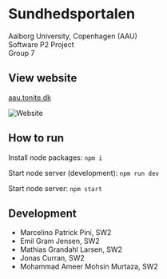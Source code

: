 # Sundhedsportalen

Aalborg University, Copenhagen (AAU)  
Software P2 Project  
Group 7

## View website
[aau.tonite.dk](http://aau.tonite.dk)  

![Website](https://img.shields.io/website?down_message=offline&label=Sundhedsportalen&up_message=online&url=http://aau.tonite.dk)  

## How to run

Install node packages:
`npm i`

Start node server (development):
`npm run dev`

Start node server:
`npm start`

## Development

- Marcelino Patrick Pini, SW2
- Emil Gram Jensen, SW2
- Mathias Grandahl Larsen, SW2
- Jonas Curran, SW2
- Mohammad Ameer Mohsin Murtaza, SW2
